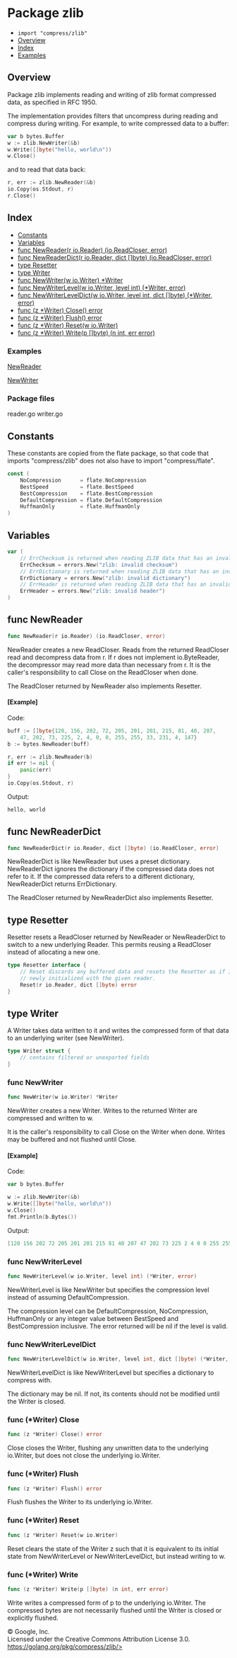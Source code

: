 Package zlib
============

-   `import "compress/zlib"`
-   [Overview](#pkg-overview)
-   [Index](#pkg-index)
-   [Examples](#pkg-examples)

Overview 
--------

Package zlib implements reading and writing of zlib format compressed
data, as specified in RFC 1950.

The implementation provides filters that uncompress during reading and
compress during writing. For example, to write compressed data to a
buffer:

```go
var b bytes.Buffer
w := zlib.NewWriter(&b)
w.Write([]byte("hello, world\n"))
w.Close()
```

and to read that data back:

```go
r, err := zlib.NewReader(&b)
io.Copy(os.Stdout, r)
r.Close()
```

Index 
-----

-   [Constants](#pkg-constants)
-   [Variables](#pkg-variables)
-   [func NewReader(r io.Reader) (io.ReadCloser, error)](#NewReader)
-   [func NewReaderDict(r io.Reader, dict \[\]byte) (io.ReadCloser,
    error)](#NewReaderDict)
-   [type Resetter](#Resetter)
-   [type Writer](#Writer)
-   [func NewWriter(w io.Writer) \*Writer](#NewWriter)
-   [func NewWriterLevel(w io.Writer, level int) (\*Writer,
    error)](#NewWriterLevel)
-   [func NewWriterLevelDict(w io.Writer, level int, dict \[\]byte)
    (\*Writer, error)](#NewWriterLevelDict)
-   [func (z \*Writer) Close() error](#Writer.Close)
-   [func (z \*Writer) Flush() error](#Writer.Flush)
-   [func (z \*Writer) Reset(w io.Writer)](#Writer.Reset)
-   [func (z \*Writer) Write(p \[\]byte) (n int, err
    error)](#Writer.Write)

 
### Examples

[NewReader](#example_NewReader)

[NewWriter](#example_NewWriter)


### Package files

reader.go writer.go

Constants 
---------

These constants are copied from the flate package, so that code that
imports \"compress/zlib\" does not also have to import
\"compress/flate\".

```go
const (
    NoCompression      = flate.NoCompression
    BestSpeed          = flate.BestSpeed
    BestCompression    = flate.BestCompression
    DefaultCompression = flate.DefaultCompression
    HuffmanOnly        = flate.HuffmanOnly
)
```

Variables 
---------

```go
var (
    // ErrChecksum is returned when reading ZLIB data that has an invalid checksum.
    ErrChecksum = errors.New("zlib: invalid checksum")
    // ErrDictionary is returned when reading ZLIB data that has an invalid dictionary.
    ErrDictionary = errors.New("zlib: invalid dictionary")
    // ErrHeader is returned when reading ZLIB data that has an invalid header.
    ErrHeader = errors.New("zlib: invalid header")
)
```

func NewReader 
--------------

```go
func NewReader(r io.Reader) (io.ReadCloser, error)
```

NewReader creates a new ReadCloser. Reads from the returned ReadCloser
read and decompress data from r. If r does not implement io.ByteReader,
the decompressor may read more data than necessary from r. It is the
caller\'s responsibility to call Close on the ReadCloser when done.

The ReadCloser returned by NewReader also implements Resetter.

#### [Example]

Code:

```go
buff := []byte{120, 156, 202, 72, 205, 201, 201, 215, 81, 40, 207,
    47, 202, 73, 225, 2, 4, 0, 0, 255, 255, 33, 231, 4, 147}
b := bytes.NewReader(buff)

r, err := zlib.NewReader(b)
if err != nil {
    panic(err)
}
io.Copy(os.Stdout, r)
```

Output:

```go
hello, world
```

func NewReaderDict 
------------------

```go
func NewReaderDict(r io.Reader, dict []byte) (io.ReadCloser, error)
```

NewReaderDict is like NewReader but uses a preset dictionary.
NewReaderDict ignores the dictionary if the compressed data does not
refer to it. If the compressed data refers to a different dictionary,
NewReaderDict returns ErrDictionary.

The ReadCloser returned by NewReaderDict also implements Resetter.

type Resetter 
--------------------------------------------

Resetter resets a ReadCloser returned by NewReader or NewReaderDict to
switch to a new underlying Reader. This permits reusing a ReadCloser
instead of allocating a new one.

```go
type Resetter interface {
    // Reset discards any buffered data and resets the Resetter as if it was
    // newly initialized with the given reader.
    Reset(r io.Reader, dict []byte) error
}
```

type Writer 
-----------

A Writer takes data written to it and writes the compressed form of that
data to an underlying writer (see NewWriter).

```go
type Writer struct {
    // contains filtered or unexported fields
}
```

### func NewWriter 

```go
func NewWriter(w io.Writer) *Writer
```

NewWriter creates a new Writer. Writes to the returned Writer are
compressed and written to w.

It is the caller\'s responsibility to call Close on the Writer when
done. Writes may be buffered and not flushed until Close.

#### [Example]

Code:

```go
var b bytes.Buffer

w := zlib.NewWriter(&b)
w.Write([]byte("hello, world\n"))
w.Close()
fmt.Println(b.Bytes())
```

Output:

```go
[120 156 202 72 205 201 201 215 81 40 207 47 202 73 225 2 4 0 0 255 255 33 231 4 147]
```

### func NewWriterLevel 

```go
func NewWriterLevel(w io.Writer, level int) (*Writer, error)
```

NewWriterLevel is like NewWriter but specifies the compression level
instead of assuming DefaultCompression.

The compression level can be DefaultCompression, NoCompression,
HuffmanOnly or any integer value between BestSpeed and BestCompression
inclusive. The error returned will be nil if the level is valid.

### func NewWriterLevelDict 

```go
func NewWriterLevelDict(w io.Writer, level int, dict []byte) (*Writer, error)
```

NewWriterLevelDict is like NewWriterLevel but specifies a dictionary to
compress with.

The dictionary may be nil. If not, its contents should not be modified
until the Writer is closed.

### func (\*Writer) Close 

```go
func (z *Writer) Close() error
```

Close closes the Writer, flushing any unwritten data to the underlying
io.Writer, but does not close the underlying io.Writer.

### func (\*Writer) Flush 

```go
func (z *Writer) Flush() error
```

Flush flushes the Writer to its underlying io.Writer.

### func (\*Writer) Reset 

```go
func (z *Writer) Reset(w io.Writer)
```

Reset clears the state of the Writer z such that it is equivalent to its
initial state from NewWriterLevel or NewWriterLevelDict, but instead
writing to w.

### func (\*Writer) Write 

```go
func (z *Writer) Write(p []byte) (n int, err error)
```

Write writes a compressed form of p to the underlying io.Writer. The
compressed bytes are not necessarily flushed until the Writer is closed
or explicitly flushed.

 
© Google, Inc.\
Licensed under the Creative Commons Attribution License 3.0.\
https://golang.org/pkg/compress/zlib/>

